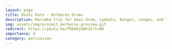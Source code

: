 ```yaml
---
layout: page
title: Daiki Kato - Kerberos Drums
description: Marimba trio for bass drum, cymbals, bongos, congas, and toms shared by three performers
img: assets/img/project_kerberos-preview.gif
redirect: https://youtu.be/PQEAhjQ0h1k?t=80
importance: 4
category: percussion
---
```

